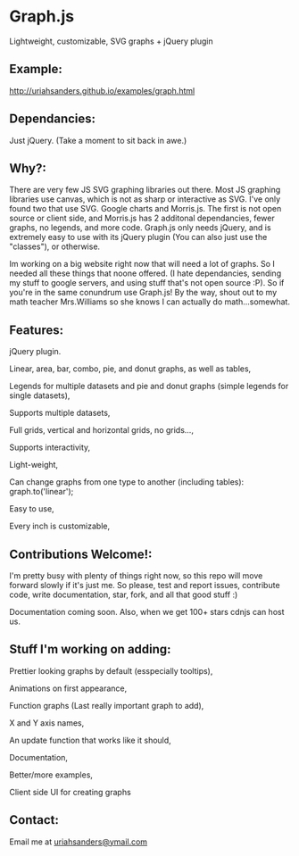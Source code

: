 Graph.js
========

Lightweight, customizable, SVG graphs + jQuery plugin

Example:
--------
http://uriahsanders.github.io/examples/graph.html

Dependancies:
-------------
Just jQuery. (Take a moment to sit back in awe.)

Why?:
------
There are very few JS SVG graphing libraries out there. Most JS graphing libraries use canvas, which is not as sharp or interactive as SVG. I've only found two that use SVG. Google charts and Morris.js. The first is not open source or client side, and Morris.js has 2 additonal dependancies, fewer graphs, no legends, and more code. Graph.js only needs jQuery, and is extremely easy to use with its jQuery plugin (You can also just use the "classes"), or otherwise.

Im working on a big website right now that will need a lot of graphs. So I needed all these things that noone offered. (I hate dependancies, sending my stuff to google servers, and using stuff that's not open source :P). So if you're in the same conundrum use Graph.js! By the way, shout out to my math teacher Mrs.Williams so she knows I can actually do math...somewhat.

Features:
---------
jQuery plugin.

Linear, area, bar, combo, pie, and donut graphs, as well as tables,

Legends for multiple datasets and pie and donut graphs (simple legends for single datasets),

Supports multiple datasets,

Full grids, vertical and horizontal grids, no grids...,

Supports interactivity,

Light-weight,

Can change graphs from one type to another (including tables): graph.to('linear');

Easy to use,

Every inch is customizable,

Contributions Welcome!:
-----------------------
I'm pretty busy with plenty of things right now, so this repo will move forward slowly if it's just me. So please, test and report issues, contribute code, write documentation, star, fork, and all that good stuff :)

Documentation coming soon. Also, when we get 100+ stars cdnjs can host us.

Stuff I'm working on adding:
----------------------------
Prettier looking graphs by default (esspecially tooltips),

Animations on first appearance,

Function graphs (Last really important graph to add),

X and Y axis names,

An update function that works like it should,

Documentation,

Better/more examples,

Client side UI for creating graphs

Contact:
--------
Email me at uriahsanders@ymail.com